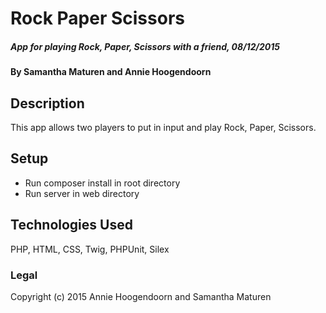 # Rock Paper Scissors

##### App for playing Rock, Paper, Scissors with a friend, 08/12/2015

#### By Samantha Maturen and Annie Hoogendoorn

## Description

This app allows two players to put in input and play Rock, Paper, Scissors.

## Setup

* Run composer install in root directory
* Run server in web directory

## Technologies Used

PHP, HTML, CSS, Twig, PHPUnit, Silex

### Legal

Copyright (c) 2015 Annie Hoogendoorn and Samantha Maturen
